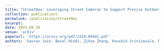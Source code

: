 ```yaml
---
title: "StreetNav: Leveraging Street Cameras to Support Precise Outdoor Navigation for Blind Pedestrians"
collection: publications
permalink: /publication/StreetNav
excerpt:
date: 2023-09-30
venue: 'arXiv'
paperurl: 'https://arxiv.org/pdf/2310.00491.pdf'
authors: 'Gaurav Jain, Basel Hindi, Zihao Zhang, Koushik Srinivasula, Mingyu Xie, Mahshid Ghasemi, Daniel Weiner, Sophie Ana Paris, Xinyi Xu,Michael Malcolm, Mehmet Turkcan, Javad Ghaderi, Zoran Kostic, Gil Zussman, Brian A. Smith'
---
```

